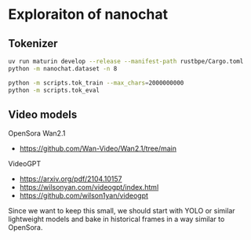 # Exploraiton of nanochat

## Tokenizer

```bash
uv run maturin develop --release --manifest-path rustbpe/Cargo.toml
python -m nanochat.dataset -n 8
```

```bash
python -m scripts.tok_train --max_chars=2000000000
python -m scripts.tok_eval
```

## Video models

OpenSora
Wan2.1

- <https://github.com/Wan-Video/Wan2.1/tree/main>

VideoGPT

- <https://arxiv.org/pdf/2104.10157>
- <https://wilsonyan.com/videogpt/index.html>
- <https://github.com/wilson1yan/videogpt>

Since we want to keep this small, we should start with YOLO or similar lightweight models and bake in historical frames in a way similar to OpenSora.
